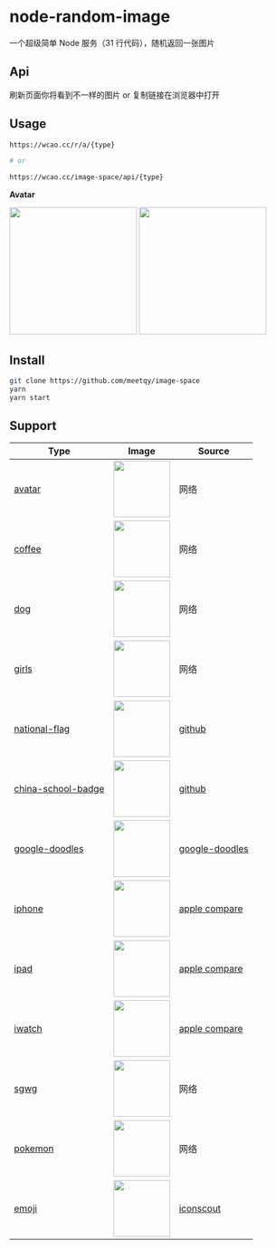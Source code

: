 # node-random-image

一个超级简单 Node 服务（31 行代码），随机返回一张图片

## Api

刷新页面你将看到不一样的图片 or 复制链接在浏览器中打开

## Usage

```sh
https://wcao.cc/r/a/{type}

# or

https://wcao.cc/image-space/api/{type}
```

**Avatar**

<div>
  <img width="225" src="https://wcao.cc/image-space/api/avatar?1" />
  <img width="225" src="https://wcao.cc/image-space/api/avatar?2" />
</div>

## Install

```bash
git clone https://github.com/meetqy/image-space
yarn
yarn start
```

## Support

| Type                                                                       | Image                                                                        | Source                                                    |
| -------------------------------------------------------------------------- | ---------------------------------------------------------------------------- | --------------------------------------------------------- |
| [avatar](https://wcao.cc/tools/image-space#avatar)                         | <img width="100" src="https://wcao.cc/image-space/api/avatar" />             | 网络                                                      |
| [coffee](https://wcao.cc/tools/image-space#coffee)                         | <img width="100" src="https://wcao.cc/image-space/api/coffee" />             | 网络                                                      |
| [dog](https://wcao.cc/tools/image-space#dog)                               | <img width="100" src="https://wcao.cc/image-space/api/dog" />                | 网络                                                      |
| [girls](https://wcao.cc/tools/image-space#girls)                           | <img width="100" src="https://wcao.cc/image-space/api/girls" />              | 网络                                                      |
| [national-flag](https://wcao.cc/tools/image-space#national-flag)           | <img width="100" src="https://wcao.cc/image-space/api/national-flag" />      | [github](https://github.com/hampusborgos/country-flags)   |
| [china-school-badge](https://wcao.cc/tools/image-space#china-school-badge) | <img width="100" src="https://wcao.cc/image-space/api/china-school-badge" /> | [github](https://github.com/863379105/BadgeSpider)        |
| [google-doodles](https://wcao.cc/tools/image-space#google-doodles)         | <img width="100" src="https://wcao.cc/image-space/api/google-doodles" />     | [google-doodles](https://www.google.com/doodles#archive)  |
| [iphone](https://wcao.cc/tools/image-space#iphone)                         | <img width="100" src="https://wcao.cc/image-space/api/iphone" />             | [apple compare](https://www.apple.com.cn/iphone/compare/) |
| [ipad](https://wcao.cc/tools/image-space#ipad)                             | <img width="100" src="https://wcao.cc/image-space/api/ipad" />               | [apple compare](https://www.apple.com.cn/ipad/compare/)   |
| [iwatch](https://wcao.cc/tools/image-space#iwatch)                         | <img width="100" src="https://wcao.cc/image-space/api/iwatch" />             | [apple compare](https://www.apple.com.cn/iwatch/compare/) |
| [sgwg](https://wcao.cc/tools/image-space#sgwg)                             | <img width="100" src="https://wcao.cc/image-space/api/sgwg" />               | 网络                                                      |
| [pokemon](https://wcao.cc/tools/image-space#pokemon)                       | <img width="100" src="https://wcao.cc/image-space/api/pokemon" />            | 网络                                                      |
| [emoji](https://wcao.cc/tools/image-space#emoji)                           | <img width="100" src="https://wcao.cc/image-space/api/emoji" />              | [iconscout](https://iconscout.com/)                       |
